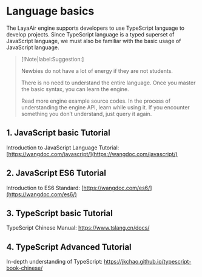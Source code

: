 # Language basics

The LayaAir engine supports developers to use TypeScript language to develop projects. Since TypeScript language is a typed superset of JavaScript language, we must also be familiar with the basic usage of JavaScript language.

> [!Note|label:Suggestion:]
>
> Newbies do not have a lot of energy if they are not students.
>
> There is no need to understand the entire language. Once you master the basic syntax, you can learn the engine.
>
> Read more engine example source codes. In the process of understanding the engine API, learn while using it. If you encounter something you don’t understand, just query it again.



## 1. JavaScript basic Tutorial

Introduction to JavaScript Language Tutorial: [https://wangdoc.com/javascript/](https://wangdoc.com/javascript/)



## 2. JavaScript ES6 Tutorial

Introduction to ES6 Standard: [https://wangdoc.com/es6/](https://wangdoc.com/es6/)



## 3. TypeScript basic Tutorial

TypeScript Chinese Manual: https://www.tslang.cn/docs/



## 4. TypeScript Advanced Tutorial

In-depth understanding of TypeScript: https://jkchao.github.io/typescript-book-chinese/
